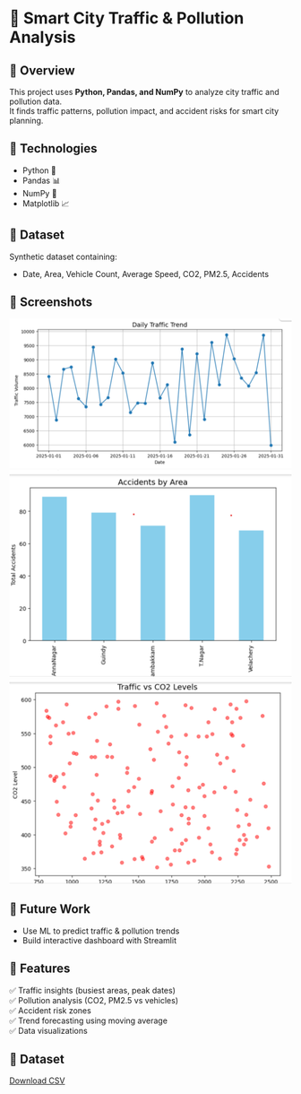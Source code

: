 # 🚦 Smart City Traffic & Pollution Analysis

## 📌 Overview
This project uses **Python, Pandas, and NumPy** to analyze city traffic and pollution data.  
It finds traffic patterns, pollution impact, and accident risks for smart city planning.

## 🔧 Technologies
- Python 🐍
- Pandas 📊
- NumPy 🔢
- Matplotlib 📈

## 📂 Dataset
Synthetic dataset containing:
- Date, Area, Vehicle Count, Average Speed, CO2, PM2.5, Accidents

## 📸 Screenshots
![Daily Traffic Trend](daily_traffic_trend.png)
![Accidents by Area](accidents_by_area.png)
![Traffic vs CO2](traffic_vs_co2.png)

## 🚀 Future Work
- Use ML to predict traffic & pollution trends
- Build interactive dashboard with Streamlit

## 📂 Features
✅ Traffic insights (busiest areas, peak dates)  
✅ Pollution analysis (CO2, PM2.5 vs vehicles)  
✅ Accident risk zones  
✅ Trend forecasting using moving average  
✅ Data visualizations

## 📂 Dataset
[Download CSV](city_traffic_pollution.csv)

